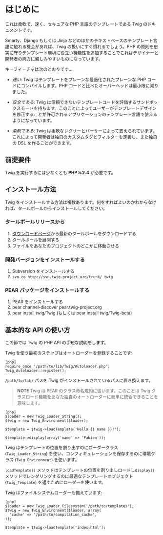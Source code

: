 はじめに
========

これは柔軟で、速く、セキュアな PHP 言語のテンプレートである Twig のドキュメントです。

Smarty、Django もしくは Jinja などのほかのテキストベースのテンプレート言語に触れる機会があれば、Twig の扱いにすぐ慣れるでしょう。PHP の原則を忠実に守りテンプレート環境に役立つ機能性を追加することでこれはデザイナーと開発者の両方に親しみやすいものになっています。

キーフィーチャは次のとおりです...

 * *速い*: Twig はテンプレートをプレーンな最適化されたプレーンな PHP コードにコンパイルします。PHP コードと比べたオーバーヘッドは最小限に減りました。

 * *安全である*: Twig は信頼できないテンプレートコードを評価するサンドボックスモードを持ちます。このことによってユーザーがテンプレートデザインを修正することが許可されるアプリケーションのテンプレート言語で使えるようになっています。

 * *柔軟である*: Twig は柔軟なレクサーとパーサーによって支えられています。これによって開発者は独自のカスタムタグとフィルターを定義し、また独自の DSL を作ることができます。

前提要件
--------

Twig を実行するには少なくとも **PHP 5.2.4** が必要です。

インストール方法
---------------

Twig をインストールする方法は複数あります。何をすればよいのかわからなければ、タールボールからインストールしてください。

### タールボールリリースから

 1. [ダウンロードページ](http://www.twig-project.org/installation)から最新のタールボールをダウンロードする
 2. タールボールを展開する
 3. ファイルをあなたのプロジェクトのどこかに移動させる

### 開発バージョンをインストールする

 1. Subversion をインストールする
 2. `svn co http://svn.twig-project.org/trunk/ twig`

### PEAR パッケージをインストールする

 1. PEAR をインストールする
 2. pear channel-discover pear.twig-project.org
 3. pear install twig/Twig (もしくは pear install twig/Twig-beta)

基本的な API の使い方
---------------------

この節では Twig の PHP API の手短な説明をします。

Twig を使う最初のステップはオートローダーを登録することです:

    [php]
    require_once '/path/to/lib/Twig/Autoloader.php';
    Twig_Autoloader::register();

`/path/to/lib/` パスを Twig がインストールされているパスに置き換えます。

>**NOTE**
>Twig は PEAR のクラス命名規約に従います。このことは Twig クラスロード機能をあなた独自のオートローダーに簡単に統合できることを意味します。

    [php]
    $loader = new Twig_Loader_String();
    $twig = new Twig_Environment($loader);

    $template = $twig->loadTemplate('Hello {{ name }}!');

    $template->display(array('name' => 'Fabien'));

Twig はテンプレートの位置を割り出すのにローダークラス (`Twig_Loader_String`) を使い、コンフィギュレーションを保存するのに環境クラス (`Twig_Environment`) を使います。

`loadTemplate()` メソッドはテンプレートの位置を割り出しロードし`display()` メソッドでレンダリングするのに最適なテンプレートオブジェクト (`Twig_Template`) を返すためにローダーを使います。

Twig はファイルシステムローダーも備えています:

    [php]
    $loader = new Twig_Loader_Filesystem('/path/to/templates');
    $twig = new Twig_Environment($loader, array(
      'cache' => '/path/to/compilation_cache',
    ));

    $template = $twig->loadTemplate('index.html');
